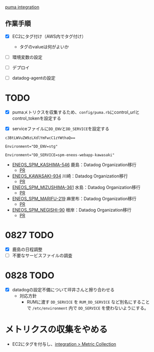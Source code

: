 [puma integration](https://docs.datadoghq.com/ja/integrations/puma/)

## 作業手順
- [x] EC2にタグ付け（AWS内でタグ付け）
	- タグのvalueは何がよいか
- [ ] 環境変数の設定
- [ ] デプロイ
- [ ] datadog-agentの設定


# TODO
- [x] pumaメトリクスを収集するため、`config/puma.rb`にcontrol_urlとcontrol_tokenを設定する
- [x] serviceファイルに`DD_ENV`と`DD_SERVICE`を設定する


```
c3BtLWVuZW9zLXdlYmFwcC1zYWthaQ==

Environment="DD_ENV=stg"

Environment="DD_SERVICE=spm-eneos-webapp-kawasaki"
```

- [ENEOS_SPM_KASHIMA-546](https://vqit.backlog.com/view/ENEOS_SPM_KASHIMA-546) 鹿島：Datadog Organization移行
	- [PR](https://github.com/Bee2B/eneos-spm/pull/6587)
- [ENEOS_KAWASAKI-934](https://vqit.backlog.com/view/ENEOS_KAWASAKI-934) 川崎：Datadog Organization移行
	- [PR](https://github.com/Bee2B/eneos-spm/pull/6587)
- [ENEOS_SPM_MIZUSHIMA-361](https://vqit.backlog.com/view/ENEOS_SPM_MIZUSHIMA-361) 水島：Datadog Organization移行
	- [PR](https://github.com/Bee2B/eneos-spm/pull/6591)
- [ENEOS_SPM_MARIFU-219](https://vqit.backlog.com/view/ENEOS_SPM_MARIFU-219) 麻里布：Datadog Organization移行
	- [PR](https://github.com/Bee2B/eneos-spm/pull/6592)
- [ENEOS_SPM_NEGISHI-90](https://vqit.backlog.com/view/ENEOS_SPM_NEGISHI-90) 根岸：Datadog Organization移行
	- [PR](https://github.com/Bee2B/eneos-spm/pull/6593)

# 0827 TODO
- [x] 鹿島の日程調整
- [ ] 不要なサービスファイルの調査

# 0828 TODO
- [x] datadogの設定不備について坪井さんと擦り合わせる
	- 対応方針
		- RUMに渡す `DD_SERVICE` を `RUM_DD_SERVICE` など別名にすることで `/etc/environment` 内で `DD_SERVICE` を使わないようにする。


# メトリクスの収集をやめる
- EC2にタグを付与し、[integration > Metric Collection](https://ap1.datadoghq.com/integrations?accountId=1fdc0afd-2d80-491a-97eb-2c4f0e7f849a&integrationId=amazon-web-services&panel=metric-collection)
